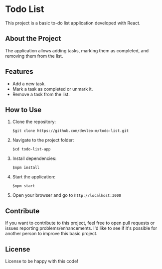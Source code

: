 # Todo List

This project is a basic to-do list application developed with React.

## About the Project

The application allows adding tasks, marking them as completed, and removing them from the list.

## Features

- Add a new task.
- Mark a task as completed or unmark it.
- Remove a task from the list.

## How to Use

1. Clone the repository:
    ```
    $git clone https://github.com/devleo-m/todo-list.git
2. Navigate to the project folder:
    ```
    $cd todo-list-app
3. Install dependencies:
    ```
    $npm install
4. Start the application:
    ```
    $npm start
5. Open your browser and go to `http://localhost:3000`

## Contribute

If you want to contribute to this project, feel free to open pull requests or issues reporting problems/enhancements. I'd like to see if it's possible for another person to improve this basic project.

## License

License to be happy with this code!
